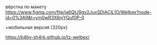 вёрстка по макету 
https://www.figma.com/file/ja6QtJ9gv2JuxSDIAClL1O/Welbex?node-id=0%3A9&t=ym0wR3X6njYQuf0P-0

+мобильная версия (320px)


https://b4by-sh4rk.github.io/tz-welbex/
